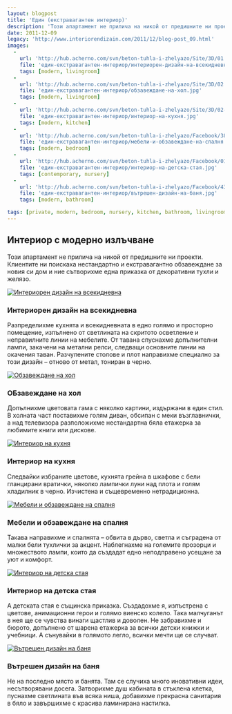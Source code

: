 ```yaml
---
layout: blogpost
title: 'Един (екстравагантен интериор)'
description: 'Този апартамент не прилича на никой от предишните ни проекти.  Клиентите ни поискаха нестандартно и екстравагантно обзавеждане за новия си дом и ние сътворихме една приказка от декоративни тухли и желязо.'
date: 2011-12-09
legacy: 'http://www.interiorendizain.com/2011/12/blog-post_09.html'
images:
  -
    url: 'http://hub.acherno.com/svn/beton-tuhla-i-zhelyazo/Site/3D/01.1-h_f.jpg'
    file: 'един-екстравагантен-интериор/интериорен-дизайн-на-всекидневна.jpg'
    tags: [modern, livingroom]
  -
    url: 'http://hub.acherno.com/svn/beton-tuhla-i-zhelyazo/Site/3D/02.1-h_f.jpg'
    file: 'един-екстравагантен-интериор/обзавеждане-на-хол.jpg'
    tags: [modern, livingroom]
  -
    url: 'http://hub.acherno.com/svn/beton-tuhla-i-zhelyazo/Site/3D/02-h_f.jpg'
    file: 'един-екстравагантен-интериор/интериор-на-кухня.jpg'
    tags: [modern, kitchen]
  -
    url: 'http://hub.acherno.com/svn/beton-tuhla-i-zhelyazo/Facebook/38-s-f.jpg'
    file: 'един-екстравагантен-интериор/мебели-и-обзавеждане-на-спалня.jpg'
    tags: [modern, bedroom]
  -
    url: 'http://hub.acherno.com/svn/beton-tuhla-i-zhelyazo/Facebook/01-d.jpg'
    file: 'един-екстравагантен-интериор/интериор-на-детска-стая.jpg'
    tags: [contemporary, nursery]
  -
    url: 'http://hub.acherno.com/svn/beton-tuhla-i-zhelyazo/Facebook/43-b.jpg'
    file: 'един-екстравагантен-интериор/вътрешен-дизайн-на-баня.jpg'
    tags: [modern, bathroom]

tags: [private, modern, bedroom, nursery, kitchen, bathroom, livingroom]
---
```

## Интериор с **модерно излъчване**
Този апартамент не прилича на никой от предишните ни проекти.  Клиентите ни поискаха нестандартно и екстравагантно обзавеждане за новия си дом и ние сътворихме една приказка от декоративни тухли и желязо.

[![Интериорен дизайн на всекидневна](един-екстравагантен-интериор/интериорен-дизайн-на-всекидневна.jpg)](http://acherno.bg/интериорен-дизайн/апартамент/бетон-тухла-и-желязо/интериорен-дизайн.html)
### Интериорен дизайн на **всекидневна**

Разпределихме кухнята и всекидневната в едно голямо и просторно помещение, изпълнено от светлината на скритото осветление и неправилните линии на мебелите. От тавана спуснахме допълнителни лампи, закачени на метални релси, следващи основните линии на окачения таван. Разчупените столове и плот направихме специално за този дизайн – отново от метал, тониран в черно.

[![Обзавеждане на хол](един-екстравагантен-интериор/обзавеждане-на-хол.jpg)](http://acherno.bg/интериорен-дизайн/апартамент/бетон-тухла-и-желязо/интериорен-дизайн.html)
### ОБзавеждане на **хол**

Допълнихме цветовата гама с няколко картини, издържани в един стил. В холната част поставихме голям диван, обсипан с меки възглавнички, а над телевизора разположихме нестандартна бяла етажерка за любимите книги или дискове.

[![Интериор на кухня](един-екстравагантен-интериор/интериор-на-кухня.jpg)](http://acherno.bg/интериорен-дизайн/апартамент/бетон-тухла-и-желязо/интериорен-дизайн.html)
### Интериор на **кухня**

Следвайки избраните цветове, кухнята грейна в шкафове с бели гланцирани вратички, няколко лампички луни над плота и голям хладилник в черно. Изчистена и същевременно нетрадиционна.

[![Мебели и обзавеждане на спалня](един-екстравагантен-интериор/мебели-и-обзавеждане-на-спалня.jpg)](http://acherno.bg/интериорен-дизайн/апартамент/бетон-тухла-и-желязо/интериорен-дизайн.html)
### Мебели и обзавеждане на **спалня**

Такава направихме и спалнята – обвита в дърво, светла и съградена от малки бели тухлички за акцент. Наблегнахме на големите прозорци и множеството лампи, които да създадат едно неподправено усещане за уют и комфорт.

[![Интериор на детска стая](един-екстравагантен-интериор/интериор-на-детска-стая.jpg)](http://acherno.bg/интериорен-дизайн/апартамент/бетон-тухла-и-желязо/интериорен-дизайн.html)
### Интериор на **детска стая**

А детската стая е същинска приказка. Създадохме я, изпъстрена с цветове, анимационни герои и голямо виенско колело. Така малчуганът в нея ще се чувства винаги щастлив и доволен. Не забравихме и бюрото, допълнено от шарена етажерка за всички детски книжки и учебници. А сънувайки в голямото легло, всички мечти ще се случват.

[![Вътрешен дизайн на баня](един-екстравагантен-интериор/вътрешен-дизайн-на-баня.jpg)](http://acherno.bg/интериорен-дизайн/апартамент/бетон-тухла-и-желязо/интериорен-дизайн.html)
### Вътрешен дизайн на **баня**

Не на последно място и банята. Там се случиха много иновативни идеи, несътворявани досега. Затворихме душ кабината в стъклена клетка, пуснахме светлината във всяка ниша, добавихме прекрасна санитария в бяло и завършихме с красива ламинирана настилка.  